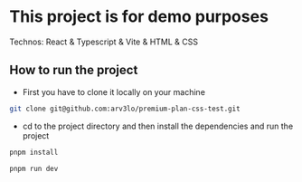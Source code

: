 # This project is for demo purposes

Technos: React & Typescript & Vite & HTML & CSS

## How to run the project

- First you have to clone it locally on your machine

```sh
git clone git@github.com:arv3lo/premium-plan-css-test.git
```

- cd to the project directory and then install the dependencies and run the project

```sh
pnpm install
```

```sh
pnpm run dev
```